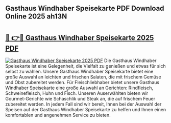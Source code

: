 ## Gasthaus Windhaber Speisekarte PDF Download Online 2025 ah13N

# <h2><a href="http://gcb7cv.nevu.top/?p=Gasthaus+Windhaber+Speisekarte">🔗 👉🔴 Gasthaus Windhaber Speisekarte 2025 PDF</a></h2>

[![Gasthaus Windhaber Speisekarte 2025 PDF](https://i.imgur.com/dBaPXMq.png)](http://gcb7cv.nevu.top/?p=Gasthaus+Windhaber+Speisekarte)
Die Gasthaus Windhaber Speisekarte ist eine Gelegenheit, die Vielfalt zu genießen und etwas für sich selbst zu wählen. Unsere Gasthaus Windhaber Speisekarte bietet eine große Auswahl an leichten und frischen Salaten, die mit frischem Gemüse und Obst zubereitet werden. Für Fleischliebhaber bietet unsere Gasthaus Windhaber Speisekarte eine große Auswahl an Gerichten: Rindfleisch, Schweinefleisch, Huhn und Fisch. Unseren Auserwählten bieten wir Gourmet-Gerichte wie Schaschlik und Steak an, die auf frischem Feuer zubereitet werden. In jedem Fall sind wir bereit, Ihnen bei der Auswahl der Speisen auf der Gasthaus Windhaber Speisekarte zu helfen und Ihnen einen komfortablen und angenehmen Service zu bieten.
